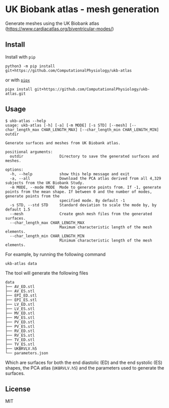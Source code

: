 # UK Biobank atlas - mesh generation

Generate meshes using the UK Biobank atlas (https://www.cardiacatlas.org/biventricular-modes/)


## Install
Install with `pip`
```
python3 -m pip install git+https://github.com/ComputationalPhysiology/ukb-atlas
```
or with [`pipx`](https://github.com/pypa/pipx)
```
pipx install git+https://github.com/ComputationalPhysiology/ukb-atlas.git
```

## Usage
```
$ ukb-atlas --help
usage: ukb-atlas [-h] [-a] [-m MODE] [-s STD] [--mesh] [--char_length_max CHAR_LENGTH_MAX] [--char_length_min CHAR_LENGTH_MIN] outdir

Generate surfaces and meshes from UK Biobank atlas.

positional arguments:
  outdir                Directory to save the generated surfaces and meshes.

options:
  -h, --help            show this help message and exit
  -a, --all             Download the PCA atlas derived from all 4,329 subjects from the UK Biobank Study.
  -m MODE, --mode MODE  Mode to generate points from. If -1, generate points from the mean shape. If between 0 and the number of modes, generate points from the
                        specified mode. By default -1
  -s STD, --std STD     Standard deviation to scale the mode by, by default 1.5
  --mesh                Create gmsh mesh files from the generated surfaces.
  --char_length_max CHAR_LENGTH_MAX
                        Maximum characteristic length of the mesh elements.
  --char_length_min CHAR_LENGTH_MIN
                        Minimum characteristic length of the mesh elements.
```
For example, by running the following command
```
ukb-atlas data
```
The tool will generate the following files
```
data
├── AV_ED.stl
├── AV_ES.stl
├── EPI_ED.stl
├── EPI_ES.stl
├── LV_ED.stl
├── LV_ES.stl
├── MV_ED.stl
├── MV_ES.stl
├── PV_ED.stl
├── PV_ES.stl
├── RV_ED.stl
├── RV_ES.stl
├── TV_ED.stl
├── TV_ES.stl
├── UKBRVLV.h5
└── parameters.json
```
Which are surfaces for both the end diastolic (ED) and the end systolic (ES) shapes, the PCA atlas (`UKBRVLV.h5`) and the parameters used to generate the surfaces.


## License
MIT
